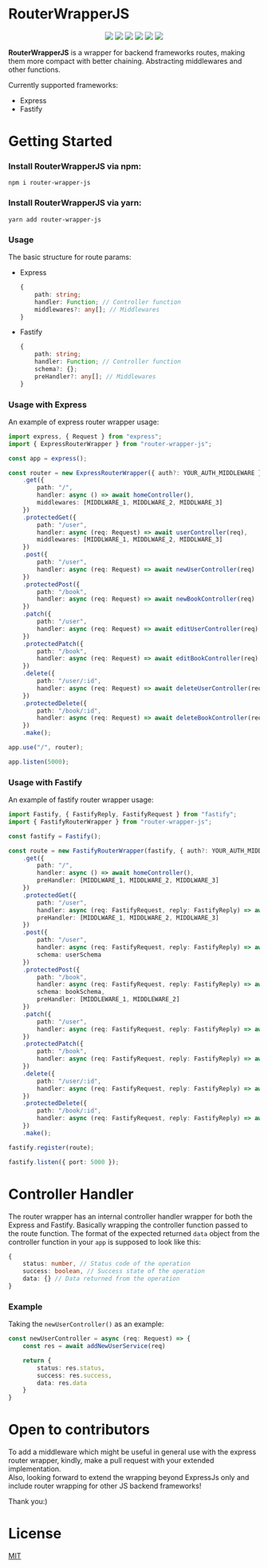 # RouterWrapperJS
<p align="center">
  <img src="https://img.shields.io/github/package-json/v/islamaf/router-wrapper-js">
  <img src="https://img.shields.io/librariesio/release/npm/router-wrapper-js">
  <img src="https://img.shields.io/npm/dm/router-wrapper-js">
  <img src="https://img.shields.io/github/license/islamaf/router-wrapper-js">
  <img src="https://img.shields.io/github/contributors/islamaf/router-wrapper-js">
  <img src="https://img.shields.io/github/last-commit/islamaf/router-wrapper-js">
</p>

**RouterWrapperJS** is a wrapper for backend frameworks routes, making them more compact with better chaining. Abstracting middlewares and other functions.

Currently supported frameworks:
* Express
* Fastify

# Getting Started
### Install RouterWrapperJS via npm:
```shell
npm i router-wrapper-js
```
### Install RouterWrapperJS via yarn:
```shell
yarn add router-wrapper-js
```

### Usage
The basic structure for route params:
* Express
    ```ts
    {
        path: string;
        handler: Function; // Controller function
        middlewares?: any[]; // Middlewares
    }
    ```
* Fastify
    ```ts
    {
        path: string;
        handler: Function; // Controller function
        schema?: {};
        preHandler?: any[]; // Middlewares
    }
    ```

### Usage with Express
An example of express router wrapper usage:
```ts
import express, { Request } from "express";
import { ExpressRouterWrapper } from "router-wrapper-js";

const app = express();

const router = new ExpressRouterWrapper({ auth?: YOUR_AUTH_MIDDLEWARE })
    .get({
        path: "/", 
        handler: async () => await homeController(),
        middlewares: [MIDDLWARE_1, MIDDLWARE_2, MIDDLWARE_3]
    })
    .protectedGet({
        path: "/user", 
        handler: async (req: Request) => await userController(req),
        middlewares: [MIDDLWARE_1, MIDDLWARE_2, MIDDLWARE_3]
    })
    .post({
        path: "/user", 
        handler: async (req: Request) => await newUserController(req)
    })
    .protectedPost({
        path: "/book", 
        handler: async (req: Request) => await newBookController(req)
    })
    .patch({
        path: "/user", 
        handler: async (req: Request) => await editUserController(req)
    })
    .protectedPatch({
        path: "/book", 
        handler: async (req: Request) => await editBookController(req)
    })
    .delete({
        path: "/user/:id", 
        handler: async (req: Request) => await deleteUserController(req)        
    })
    .protectedDelete({
        path: "/book/:id", 
        handler: async (req: Request) => await deleteBookController(req)
    })
    .make();

app.use("/", router);

app.listen(5000);
```

### Usage with Fastify
An example of fastify router wrapper usage:
```ts
import Fastify, { FastifyReply, FastifyRequest } from "fastify";
import { FastifyRouterWrapper } from "router-wrapper-js";

const fastify = Fastify();

const route = new FastifyRouterWrapper(fastify, { auth?: YOUR_AUTH_MIDDLEWARE })
    .get({
        path: "/", 
        handler: async () => await homeController(),
        preHandler: [MIDDLWARE_1, MIDDLWARE_2, MIDDLWARE_3]
    })
    .protectedGet({
        path: "/user", 
        handler: async (req: FastifyRequest, reply: FastifyReply) => await userController(req),
        preHandler: [MIDDLWARE_1, MIDDLWARE_2, MIDDLWARE_3]
    })
    .post({
        path: "/user", 
        handler: async (req: FastifyRequest, reply: FastifyReply) => await newUserController(req),
        schema: userSchema
    })
    .protectedPost({
        path: "/book", 
        handler: async (req: FastifyRequest, reply: FastifyReply) => await newBookController(req),
        schema: bookSchema,
        preHandler: [MIDDLEWARE_1, MIDDLEWARE_2]
    })
    .patch({
        path: "/user", 
        handler: async (req: FastifyRequest, reply: FastifyReply) => await editUserController(req)
    })
    .protectedPatch({
        path: "/book", 
        handler: async (req: FastifyRequest, reply: FastifyReply) => await editBookController(req)
    })
    .delete({
        path: "/user/:id", 
        handler: async (req: FastifyRequest, reply: FastifyReply) => await deleteUserController(req)        
    })
    .protectedDelete({
        path: "/book/:id", 
        handler: async (req: FastifyRequest, reply: FastifyReply) => await deleteBookController(req)
    })
    .make();

fastify.register(route);

fastify.listen({ port: 5000 });
```

# Controller Handler
The router wrapper has an internal controller handler wrapper for both the Express and Fastify. Basically wrapping the controller function passed to the route function. The format of the expected returned ```data``` object from the controller function in your ```app``` is supposed to look like this:
```ts
{
    status: number, // Status code of the operation
    success: boolean, // Success state of the operation
    data: {} // Data returned from the operation
}
```

### Example
Taking the ```newUserController()``` as an example:
```ts
const newUserController = async (req: Request) => {
    const res = await addNewUserService(req)

    return {
        status: res.status,
        success: res.success,
        data: res.data
    }
}
```

# Open to contributors
To add a middleware which might be useful in general use with the express router wrapper, kindly, make a pull request with your extended implementation.  
Also, looking forward to extend the wrapping beyond ExpressJs only and include router wrapping for other JS backend frameworks!

Thank you:)

# License
[MIT](LICENSE)